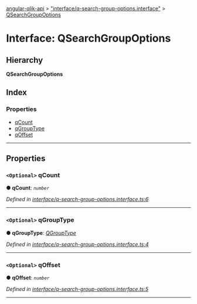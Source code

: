 [angular-qlik-api](../README.md) > ["interface/q-search-group-options.interface"](../modules/_interface_q_search_group_options_interface_.md) > [QSearchGroupOptions](../interfaces/_interface_q_search_group_options_interface_.qsearchgroupoptions.md)

# Interface: QSearchGroupOptions

## Hierarchy

**QSearchGroupOptions**

## Index

### Properties

* [qCount](_interface_q_search_group_options_interface_.qsearchgroupoptions.md#qcount)
* [qGroupType](_interface_q_search_group_options_interface_.qsearchgroupoptions.md#qgrouptype)
* [qOffset](_interface_q_search_group_options_interface_.qsearchgroupoptions.md#qoffset)

---

## Properties

<a id="qcount"></a>

### `<Optional>` qCount

**● qCount**: *`number`*

*Defined in [interface/q-search-group-options.interface.ts:6](https://github.com/goekaypamuk/angular-qlik-api/blob/be30617/src/interface/q-search-group-options.interface.ts#L6)*

___
<a id="qgrouptype"></a>

### `<Optional>` qGroupType

**● qGroupType**: *[QGroupType](../enums/_enum_q_group_type_enum_.qgrouptype.md)*

*Defined in [interface/q-search-group-options.interface.ts:4](https://github.com/goekaypamuk/angular-qlik-api/blob/be30617/src/interface/q-search-group-options.interface.ts#L4)*

___
<a id="qoffset"></a>

### `<Optional>` qOffset

**● qOffset**: *`number`*

*Defined in [interface/q-search-group-options.interface.ts:5](https://github.com/goekaypamuk/angular-qlik-api/blob/be30617/src/interface/q-search-group-options.interface.ts#L5)*

___

